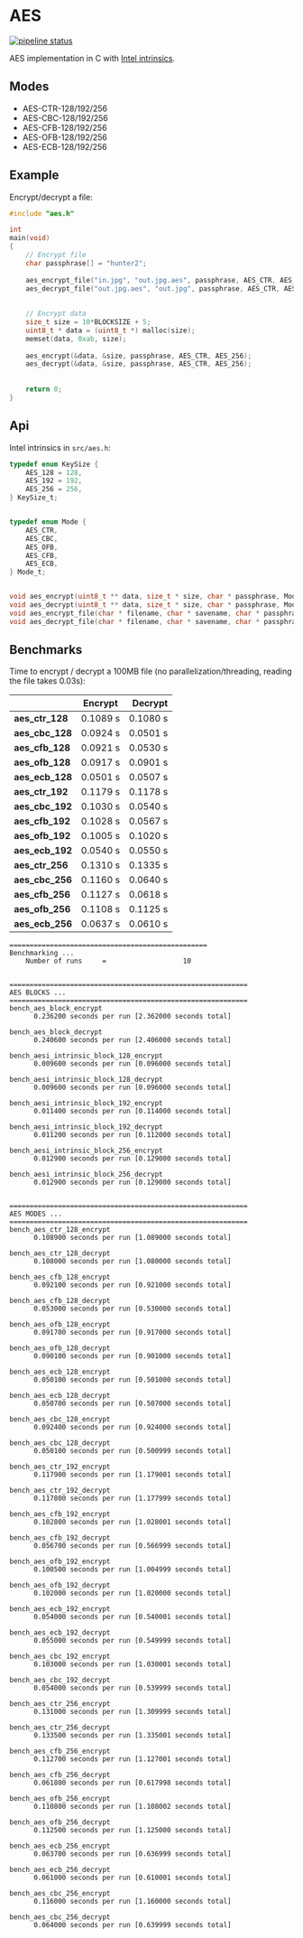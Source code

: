 # AES

[![pipeline status](https://gitlab.com/kdries/caes/badges/master/pipeline.svg)](https://gitlab.com/kdries/caes/commits/master)


AES implementation in C with [Intel intrinsics](https://software.intel.com/sites/landingpage/IntrinsicsGuide/#cats=Cryptography).


## Modes

- AES-CTR-128/192/256
- AES-CBC-128/192/256
- AES-CFB-128/192/256
- AES-OFB-128/192/256
- AES-ECB-128/192/256


## Example

Encrypt/decrypt a file:

```c
#include "aes.h"

int
main(void)
{
    // Encrypt file
    char passphrase[] = "hunter2";	
    
    aes_encrypt_file("in.jpg", "out.jpg.aes", passphrase, AES_CTR, AES_256);
    aes_decrypt_file("out.jpg.aes", "out.jpg", passphrase, AES_CTR, AES_256);
    
    
    // Encrypt data
    size_t size = 10*BLOCKSIZE + 5;
    uint8_t * data = (uint8_t *) malloc(size);
    memset(data, 0xab, size);
    
    aes_encrypt(&data, &size, passphrase, AES_CTR, AES_256);
    aes_decrypt(&data, &size, passphrase, AES_CTR, AES_256);
    
    
    return 0;
}
```


## Api

Intel intrinsics in `src/aes.h`:

```c
typedef enum KeySize {
    AES_128 = 128,
    AES_192 = 192,
    AES_256 = 256,
} KeySize_t;


typedef enum Mode {
    AES_CTR,
    AES_CBC,
    AES_OFB,
    AES_CFB,
    AES_ECB,
} Mode_t;


void aes_encrypt(uint8_t ** data, size_t * size, char * passphrase, Mode_t aes_mode, KeySize_t key_size);
void aes_decrypt(uint8_t ** data, size_t * size, char * passphrase, Mode_t aes_mode, KeySize_t key_size);
void aes_encrypt_file(char * filename, char * savename, char * passphrase, Mode_t aes_mode, KeySize_t key_size);
void aes_decrypt_file(char * filename, char * savename, char * passphrase, Mode_t aes_mode, KeySize_t key_size);
```


## Benchmarks

Time to encrypt / decrypt a 100MB file (no parallelization/threading, reading the file takes 0.03s):

|                 | Encrypt  | Decrypt  |
|-----------------|----------|---------:|
| **aes_ctr_128** | 0.1089 s | 0.1080 s |
| **aes_cbc_128** | 0.0924 s | 0.0501 s |
| **aes_cfb_128** | 0.0921 s | 0.0530 s |
| **aes_ofb_128** | 0.0917 s | 0.0901 s |
| **aes_ecb_128** | 0.0501 s | 0.0507 s |
| **aes_ctr_192** | 0.1179 s | 0.1178 s |
| **aes_cbc_192** | 0.1030 s | 0.0540 s |
| **aes_cfb_192** | 0.1028 s | 0.0567 s |
| **aes_ofb_192** | 0.1005 s | 0.1020 s |
| **aes_ecb_192** | 0.0540 s | 0.0550 s |
| **aes_ctr_256** | 0.1310 s | 0.1335 s |
| **aes_cbc_256** | 0.1160 s | 0.0640 s |
| **aes_cfb_256** | 0.1127 s | 0.0618 s |
| **aes_ofb_256** | 0.1108 s | 0.1125 s |
| **aes_ecb_256** | 0.0637 s | 0.0610 s |


```
=================================================
Benchmarking ...
	Number of runs     =                   10


===========================================================
AES BLOCKS ...
===========================================================
bench_aes_block_encrypt
	  0.236200 seconds per run [2.362000 seconds total]

bench_aes_block_decrypt
	  0.240600 seconds per run [2.406000 seconds total]

bench_aesi_intrinsic_block_128_encrypt
	  0.009600 seconds per run [0.096000 seconds total]

bench_aesi_intrinsic_block_128_decrypt
	  0.009600 seconds per run [0.096000 seconds total]

bench_aesi_intrinsic_block_192_encrypt
	  0.011400 seconds per run [0.114000 seconds total]

bench_aesi_intrinsic_block_192_decrypt
	  0.011200 seconds per run [0.112000 seconds total]

bench_aesi_intrinsic_block_256_encrypt
	  0.012900 seconds per run [0.129000 seconds total]

bench_aesi_intrinsic_block_256_decrypt
	  0.012900 seconds per run [0.129000 seconds total]


===========================================================
AES MODES ...
===========================================================
bench_aes_ctr_128_encrypt
	  0.108900 seconds per run [1.089000 seconds total]

bench_aes_ctr_128_decrypt
	  0.108000 seconds per run [1.080000 seconds total]

bench_aes_cfb_128_encrypt
	  0.092100 seconds per run [0.921000 seconds total]

bench_aes_cfb_128_decrypt
	  0.053000 seconds per run [0.530000 seconds total]

bench_aes_ofb_128_encrypt
	  0.091700 seconds per run [0.917000 seconds total]

bench_aes_ofb_128_decrypt
	  0.090100 seconds per run [0.901000 seconds total]

bench_aes_ecb_128_encrypt
	  0.050100 seconds per run [0.501000 seconds total]

bench_aes_ecb_128_decrypt
	  0.050700 seconds per run [0.507000 seconds total]

bench_aes_cbc_128_encrypt
	  0.092400 seconds per run [0.924000 seconds total]

bench_aes_cbc_128_decrypt
	  0.050100 seconds per run [0.500999 seconds total]

bench_aes_ctr_192_encrypt
	  0.117900 seconds per run [1.179001 seconds total]

bench_aes_ctr_192_decrypt
	  0.117800 seconds per run [1.177999 seconds total]

bench_aes_cfb_192_encrypt
	  0.102800 seconds per run [1.028001 seconds total]

bench_aes_cfb_192_decrypt
	  0.056700 seconds per run [0.566999 seconds total]

bench_aes_ofb_192_encrypt
	  0.100500 seconds per run [1.004999 seconds total]

bench_aes_ofb_192_decrypt
	  0.102000 seconds per run [1.020000 seconds total]

bench_aes_ecb_192_encrypt
	  0.054000 seconds per run [0.540001 seconds total]

bench_aes_ecb_192_decrypt
	  0.055000 seconds per run [0.549999 seconds total]

bench_aes_cbc_192_encrypt
	  0.103000 seconds per run [1.030001 seconds total]

bench_aes_cbc_192_decrypt
	  0.054000 seconds per run [0.539999 seconds total]

bench_aes_ctr_256_encrypt
	  0.131000 seconds per run [1.309999 seconds total]

bench_aes_ctr_256_decrypt
	  0.133500 seconds per run [1.335001 seconds total]

bench_aes_cfb_256_encrypt
	  0.112700 seconds per run [1.127001 seconds total]

bench_aes_cfb_256_decrypt
	  0.061800 seconds per run [0.617998 seconds total]

bench_aes_ofb_256_encrypt
	  0.110800 seconds per run [1.108002 seconds total]

bench_aes_ofb_256_decrypt
	  0.112500 seconds per run [1.125000 seconds total]

bench_aes_ecb_256_encrypt
	  0.063700 seconds per run [0.636999 seconds total]

bench_aes_ecb_256_decrypt
	  0.061000 seconds per run [0.610001 seconds total]

bench_aes_cbc_256_encrypt
	  0.116000 seconds per run [1.160000 seconds total]

bench_aes_cbc_256_decrypt
	  0.064000 seconds per run [0.639999 seconds total]
```
